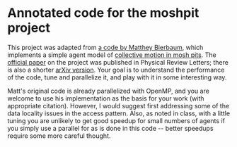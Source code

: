 # Annotated code for the moshpit project

This project was adapted from [a code by Matthey Bierbaum][mosh-gh],
which implements a simple agent model of
[collective motion in mosh pits][mosh-page].
The [official paper] on the project was published in Physical Review
Letters; there is also a shorter [arXiv version].
Your goal is to understand the performance of the code,
tune and parallelize it, and play with it in some interesting way.

Matt's original code is already parallelized with OpenMP, and you are
welcome to use his implementation as the basis for your work (with
appropriate citation).  However, I would suggest first addressing some
of the data locality issues in the access pattern.  Also, as noted in
class, with a little tuning you are unlikely to get good speedup for
small numbers of agents if you simply use a parallel for as is done in
this code -- better speedups require some more careful thought.

[mosh-gh]: https://github.com/mattbierbaum/moshpits
[mosh-page]: http://cohengroup.lassp.cornell.edu/projects/collective-motion-mosh-pits
[official paper]: http://prl.aps.org/abstract/PRL/v110/i22/e228701
[arXiv version]: http://arxiv.org/abs/1302.1886

